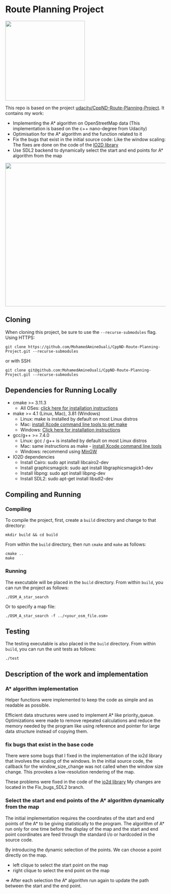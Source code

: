 # Route Planning Project

<img src="map.png" width="250"  />



This repo is based on the project
[udacity/CppND-Route-Planning-Project](https://github.com/udacity/CppND-Route-Planning-Project).
It contains my work:
* Implementing the A* algorithm on OpenStreetMap data (This
  implementation is based on the c++ nano-degree from Udacity)
* Optimisation for the A* algorithm and the function related to it
* Fix the bugs that exist in the initial source code: Like the window
  scaling: The fixes are done on the code of the
  [IO2D library](https://github.com/MohamedAmineOuali/P0267_RefImpl/tree/Fix_bugs_SDL2)
* Use SDL2 backend to dynamically select the start and end points for A* algorithm from the map

<div style="text-align: center">
<img src="demo.gif" width="600" height="450" />

</div>




## Cloning

When cloning this project, be sure to use the `--recurse-submodules` flag. Using HTTPS:
```
git clone https://github.com/MohamedAmineOuali/CppND-Route-Planning-Project.git --recurse-submodules
```
or with SSH:
```
git clone git@github.com:MohamedAmineOuali/CppND-Route-Planning-Project.git --recurse-submodules
```

## Dependencies for Running Locally
* cmake >= 3.11.3
  * All OSes: [click here for installation instructions](https://cmake.org/install/)
* make >= 4.1 (Linux, Mac), 3.81 (Windows)
  * Linux: make is installed by default on most Linux distros
  * Mac: [install Xcode command line tools to get make](https://developer.apple.com/xcode/features/)
  * Windows: [Click here for installation instructions](http://gnuwin32.sourceforge.net/packages/make.htm)
* gcc/g++ >= 7.4.0
  * Linux: gcc / g++ is installed by default on most Linux distros
  * Mac: same instructions as make - [install Xcode command line tools](https://developer.apple.com/xcode/features/)
  * Windows: recommend using [MinGW](http://www.mingw.org/)
* IO2D dependencies 
  * Install Cairo: sudo apt install libcairo2-dev 
  * Install graphicsmagick: sudo apt install libgraphicsmagick1-dev
  * Install libpng: sudo apt install libpng-dev
  * Install SDL2: sudo apt-get install libsdl2-dev

## Compiling and Running

### Compiling
To compile the project, first, create a `build` directory and change to that directory:
```
mkdir build && cd build
```
From within the `build` directory, then run `cmake` and `make` as follows:
```
cmake ..
make
```
### Running
The executable will be placed in the `build` directory. From within `build`, you can run the project as follows:
```
./OSM_A_star_search
```
Or to specify a map file:
```
./OSM_A_star_search -f ../<your_osm_file.osm>
```

## Testing

The testing executable is also placed in the `build` directory. From within `build`, you can run the unit tests as follows:
```
./test
```

## Description of the work and implementation

### A* algorithm implementation 
Helper functions were implemented to keep the code as simple and as
readable as possible. 

Efficient data structures were used to implement A* like priority_queue.
Optimizations were made to remove repeated calculations and reduce the
memory needed by the program like using reference and pointer for large
data structure instead of copying them.

### fix bugs that exist in the base code
There were some bugs that I fixed in the implementation of the io2d library that involves the scaling of the windows. In the initial source code, the callback for the window_size_change was not called when the window size change. This provokes a low-resolution rendering of the map.

These problems were fixed in the code of the
[io2d library](https://github.com/MohamedAmineOuali/P0267_RefImpl/tree/Fix_bugs_SDL2)
My changes are located in the Fix_bugs_SDL2 branch.

### Select the start and end points of the A* algorithm dynamically from the map

The initial implementation requires the coordinates of the start and end
points of the A* to be giving statistically to the program. The
algorithm of A* run only for one time before the display of the map and
the start and end point coordinates are feed through the standard i/o or
hardcoded in the source code.

By introducing the dynamic selection of the points. We can choose a point directly on the map.
* left clique to select the start point on the map
* right clique to select the end point on the map 

=> After each selection the A* algorithm run again to update the path
between the start and the end point.
